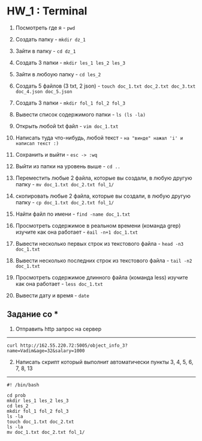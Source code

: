 # HW_1 : Terminal

1) Посмотреть где я - `pwd`

2) Создать папку - `mkdir dz_1`

3) Зайти в папку - `cd dz_1`

4) Создать 3 папки - `mkdir les_1 les_2 les_3`

5) Зайти в любоую папку - `cd les_2`

6) Создать 5 файлов (3 txt, 2 json) - `touch doc_1.txt doc_2.txt doc_3.txt doc_4.json doc_5.json`

7) Создать 3 папки - `mkdir fol_1 fol_2 fol_3`

8) Вывести список содержимого папки - `ls (ls -la)`

9) Открыть любой txt файл - `vim doc_1.txt`

10) Написать туда что-нибудь, любой текст - `на "винде" нажал 'i' и написал текст :)`

11) Сохранить и выйти - `esc -> :wq`

12) Выйти из папки на уровень выше - `cd ..`

13) Переместить любые 2 файла, которые вы создали, в любую другую папку - `mv doc_1.txt doc_2.txt fol_1/ `

14) скопировать любые 2 файла, которые вы создали, в любую другую папку - `cp doc_1.txt doc_2.txt fol_1/ `

15) Найти файл по имени - `find -name doc_1.txt`

16) Просмотреть содержимое в реальном времени (команда grep) изучите как она работает - `ёail -n+1 doc_1.txt`

17) Вывести несколько первых строк из текстового файла - `head -n3 doc_1.txt`

18) Вывести несколько последних строк из текстового файла - `tail -n2 doc_1.txt`

19) Просмотреть содержимое длинного файла (команда less) изучите как она работает - `less doc_1.txt`

20) Вывести дату и время - `date`

## Задание со *

1) Отправить http запрос на сервер
---

```
curl http://162.55.220.72:5005/object_info_3?name=Vadim&age=32&salary=1000
```
2) Написать скрипт который выполнит автоматически пункты 3, 4, 5, 6, 7, 8, 13
---

```
#! /bin/bash

cd prob
mkdir les_1 les_2 les_3
cd les_2
mkdir fol_1 fol_2 fol_3
ls -la
touch doc_1.txt doc_2.txt
ls -la
mv doc_1.txt doc_2.txt fol_1/
```